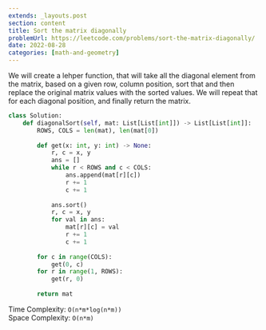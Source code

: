 ```yaml
---
extends: _layouts.post
section: content
title: Sort the matrix diagonally
problemUrl: https://leetcode.com/problems/sort-the-matrix-diagonally/
date: 2022-08-28
categories: [math-and-geometry]
---
```


We will create a lehper function, that will take all the diagonal element from the matrix, based on a given row, column position, sort that and then replace the original matrix values with the sorted values. We will repeat that for each diagonal position, and finally return the matrix.

```python
class Solution:
    def diagonalSort(self, mat: List[List[int]]) -> List[List[int]]:
        ROWS, COLS = len(mat), len(mat[0])
        
        def get(x: int, y: int) -> None:
            r, c = x, y
            ans = []
            while r < ROWS and c < COLS:
                ans.append(mat[r][c])
                r += 1
                c += 1
            
            ans.sort()
            r, c = x, y
            for val in ans:
                mat[r][c] = val
                r += 1
                c += 1
        
        for c in range(COLS):
            get(0, c)
        for r in range(1, ROWS):
            get(r, 0)
        
        return mat
```

Time Complexity: `O(n*m*log(n*m))` <br/>
Space Complexity: `O(n*m)`